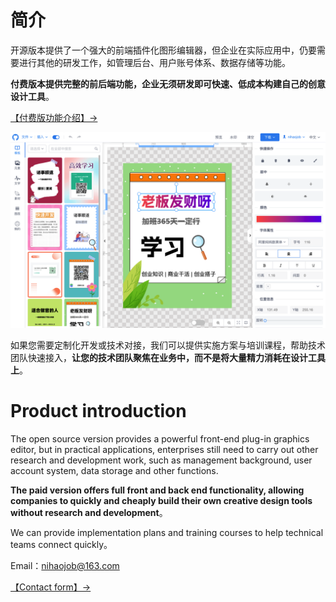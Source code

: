 <!--
 * @Author: 秦少卫
 * @Date: 2023-12-25 22:39:37
 * @LastEditors: 秦少卫
 * @LastEditTime: 2024-06-08 10:07:33
 * @Description: file content
-->

# 简介


开源版本提供了一个强大的前端插件化图形编辑器，但企业在实际应用中，仍要需要进行其他的研发工作，如管理后台、用户账号体系、数据存储等功能。

**付费版本提供完整的前后端功能，企业无须研发即可快速、低成本构建自己的创意设计工具**。

[【付费版功能介绍】->](https://ws0gdejldw.feishu.cn/docx/GKmnddCgFokr4sxFeYNcoql1nAb)

<img src="/public/Foxmail20240523120342.png" alt="">


如果您需要定制化开发或技术对接，我们可以提供实施方案与培训课程，帮助技术团队快速接入，**让您的技术团队聚焦在业务中，而不是将大量精力消耗在设计工具上**。


# Product introduction
The open source version provides a powerful front-end plug-in graphics editor, but in practical applications, enterprises still need to carry out other research and development work, such as management background, user account system, data storage and other functions.

**The paid version offers full front and back end functionality, allowing companies to quickly and cheaply build their own creative design tools without research and development**。

We can provide implementation plans and training courses to help technical teams connect quickly。

Email：[nihaojob@163.com](mailto:nihaojob@163.com)

[【Contact form】->](https://wj.qq.com/s2/13937276/c127/)




